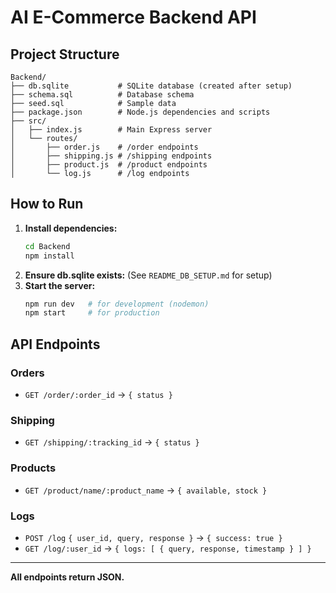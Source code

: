 # AI E-Commerce Backend API

## Project Structure

```
Backend/
├── db.sqlite           # SQLite database (created after setup)
├── schema.sql          # Database schema
├── seed.sql            # Sample data
├── package.json        # Node.js dependencies and scripts
├── src/
│   ├── index.js        # Main Express server
│   └── routes/
│       ├── order.js    # /order endpoints
│       ├── shipping.js # /shipping endpoints
│       ├── product.js  # /product endpoints
│       └── log.js      # /log endpoints
```

## How to Run

1. **Install dependencies:**
   ```bash
   cd Backend
   npm install
   ```
2. **Ensure db.sqlite exists:**
   (See `README_DB_SETUP.md` for setup)
3. **Start the server:**
   ```bash
   npm run dev   # for development (nodemon)
   npm start     # for production
   ```

## API Endpoints

### Orders
- `GET /order/:order_id` → `{ status }`

### Shipping
- `GET /shipping/:tracking_id` → `{ status }`

### Products
- `GET /product/name/:product_name` → `{ available, stock }`

### Logs
- `POST /log` `{ user_id, query, response }` → `{ success: true }`
- `GET /log/:user_id` → `{ logs: [ { query, response, timestamp } ] }`

---

**All endpoints return JSON.** 